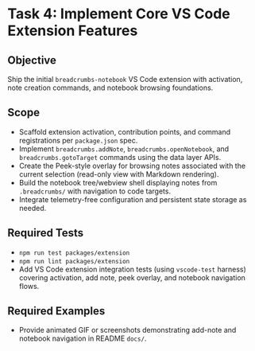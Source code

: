 # Task 4: Implement Core VS Code Extension Features

## Objective
Ship the initial `breadcrumbs-notebook` VS Code extension with activation, note creation commands, and notebook browsing foundations.

## Scope
- Scaffold extension activation, contribution points, and command registrations per `package.json` spec.
- Implement `breadcrumbs.addNote`, `breadcrumbs.openNotebook`, and `breadcrumbs.gotoTarget` commands using the data layer APIs.
- Create the Peek-style overlay for browsing notes associated with the current selection (read-only view with Markdown rendering).
- Build the notebook tree/webview shell displaying notes from `.breadcrumbs/` with navigation to code targets.
- Integrate telemetry-free configuration and persistent state storage as needed.

## Required Tests
- `npm run test packages/extension`
- `npm run lint packages/extension`
- Add VS Code extension integration tests (using `vscode-test` harness) covering activation, add note, peek overlay, and notebook navigation flows.

## Required Examples
- Provide animated GIF or screenshots demonstrating add-note and notebook navigation in README `docs/`.
